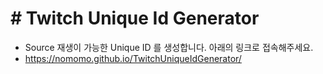 # # Twitch Unique Id Generator

* Source 재생이 가능한 Unique ID 를 생성합니다. 아래의 링크로 접속해주세요.
* https://nomomo.github.io/TwitchUniqueIdGenerator/
